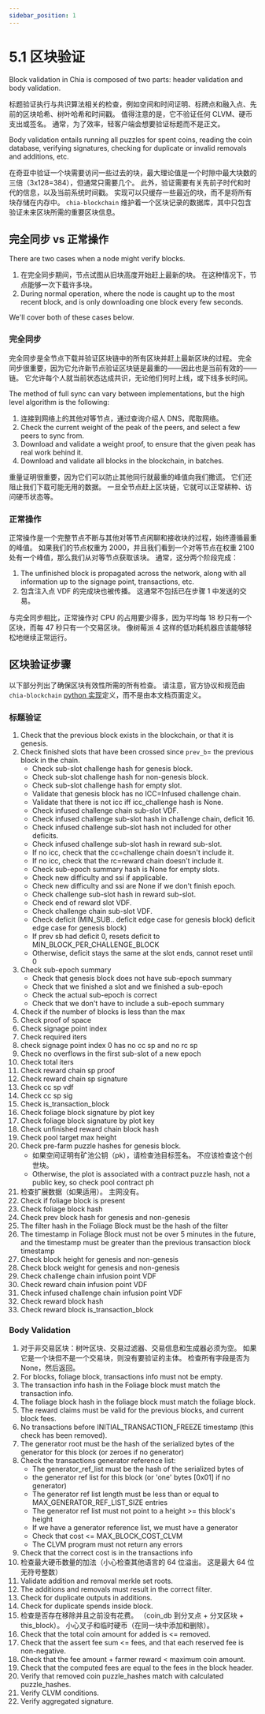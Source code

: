 ```yaml
---
sidebar_position: 1
---
```


# 5.1 区块验证

Block validation in Chia is composed of two parts: header validation and body validation.

标题验证执行与共识算法相关的检查，例如空间和时间证明、标牌点和融入点、先前的区块哈希、树叶哈希和时间戳。 值得注意的是，它不验证任何 CLVM、硬币支出或签名。 通常，为了效率，轻客户端会想要验证标题而不是正文。

Body validation entails running all puzzles for spent coins, reading the coin database, verifying signatures, checking for duplicate or invalid removals and additions, etc.

在奇亚中验证一个块需要访问一些过去的块，最大理论值是一个时隙中最大块数的三倍（3x128=384），但通常只需要几个。 此外，验证需要有关先前子时代和时代的信息，以及当前系统时间戳。 实现可以只缓存一些最近的块，而不是将所有块存储在内存中。 `chia-blockchain` 维护着一个区块记录的数据库，其中只包含验证未来区块所需的重要区块信息。

## 完全同步 vs 正常操作

There are two cases when a node might verify blocks.

1. 在完全同步期间，节点试图从旧块高度开始赶上最新的块。 在这种情况下，节点能够一次下载许多块。
2. During normal operation, where the node is caught up to the most recent block, and is only downloading one block every few seconds.

We'll cover both of these cases below.

### 完全同步

完全同步是全节点下载并验证区块链中的所有区块并赶上最新区块的过程。 完全同步很重要，因为它允许新节点验证区块链是最重的——因此也是当前有效的——链。 它允许每个人就当前状态达成共识，无论他们何时上线，或下线多长时间。

The method of full sync can vary between implementations, but the high level algorithm is the following:

1. 连接到网络上的其他对等节点，通过查询介绍人 DNS，爬取网络。
2. Check the current weight of the peak of the peers, and select a few peers to sync from.
3. Download and validate a weight proof, to ensure that the given peak has real work behind it.
4. Download and validate all blocks in the blockchain, in batches.

重量证明很重要，因为它们可以防止其他同行就最重的峰值向我们撒谎。 它们还阻止我们下载可能无用的数据。 一旦全节点赶上区块链，它就可以正常耕种、访问硬币状态等。

### 正常操作

正常操作是一个完整节点不断与其他对等节点闲聊和接收块的过程，始终遵循最重的峰值。 如果我们的节点权重为 2000，并且我们看到一个对等节点在权重 2100 处有一个峰值，那么我们从对等节点获取该块。 通常，这分两个阶段完成：

1. The unfinished block is propagated across the network, along with all information up to the signage point, transactions, etc.
2. 包含注入点 VDF 的完成块也被传播。 这通常不包括已在步骤 1 中发送的交易。

与完全同步相比，正常操作对 CPU 的占用要少得多，因为平均每 18 秒只有一个区块，而每 47 秒只有一个交易区块。 像树莓派 4 这样的低功耗机器应该能够轻松地继续正常运行。

## 区块验证步骤

以下部分列出了确保区块有效性所需的所有检查。 请注意，官方协议和规范由 `chia-blockchain` [python 实现](https://github.com/Chia-Network/chia-blockchain/tree/main/chia/consensus)定义，而不是由本文档页面定义。

### 标题验证

1. Check that the previous block exists in the blockchain, or that it is genesis.
2. Check finished slots that have been crossed since `prev_b`= the previous block in the chain.
   - Check sub-slot challenge hash for genesis block.
   - Check sub-slot challenge hash for non-genesis block.
   - Check sub-slot challenge hash for empty slot.
   - Validate that genesis block has no ICC=Infused challenge chain.
   - Validate that there is not icc iff icc_challenge hash is None.
   - Check infused challenge chain sub-slot VDF.
   - Check infused challenge sub-slot hash in challenge chain, deficit 16.
   - Check infused challenge sub-slot hash not included for other deficits.
   - Check infused challenge sub-slot hash in reward sub-slot.
   - If no icc, check that the cc=challenge chain doesn't include it.
   - If no icc, check that the rc=reward chain doesn't include it.
   - Check sub-epoch summary hash is None for empty slots.
   - Check new difficulty and ssi if applicable.
   - Check new difficulty and ssi are None if we don't finish epoch.
   - Check challenge sub-slot hash in reward sub-slot.
   - Check end of reward slot VDF.
   - Check challenge chain sub-slot VDF.
   - Check deficit (MIN_SUB.. deficit edge case for genesis block) deficit edge case for genesis block)
   - If prev sb had deficit 0, resets deficit to MIN_BLOCK_PER_CHALLENGE_BLOCK
   - Otherwise, deficit stays the same at the slot ends, cannot reset until 0
3. Check sub-epoch summary
   - Check that genesis block does not have sub-epoch summary
   - Check that we finished a slot and we finished a sub-epoch
   - Check the actual sub-epoch is correct
   - Check that we don't have to include a sub-epoch summary
4. Check if the number of blocks is less than the max
5. Check proof of space
6. Check signage point index
7. Check required iters
8. check signage point index 0 has no cc sp and no rc sp
9. Check no overflows in the first sub-slot of a new epoch
10. Check total iters
11. Check reward chain sp proof
12. Check reward chain sp signature
13. Check cc sp vdf
14. Check cc sp sig
15. Check is_transaction_block
16. Check foliage block signature by plot key
17. Check foliage block signature by plot key
18. Check unfinished reward chain block hash
19. Check pool target max height
20. Check pre-farm puzzle hashes for genesis block.
    - 如果空间证明有矿池公钥（pk），请检查池目标签名。 不应该检查这个创世块。
    - Otherwise, the plot is associated with a contract puzzle hash, not a public key, so check pool contract ph
21. 检查扩展数据（如果适用）。 主网没有。
22. Check if foliage block is present
23. Check foliage block hash
24. Check prev block hash for genesis and non-genesis
25. The filter hash in the Foliage Block must be the hash of the filter
26. The timestamp in Foliage Block must not be over 5 minutes in the future, and the timestamp must be greater than the previous transaction block timestamp
27. Check block height for genesis and non-genesis
28. Check block weight for genesis and non-genesis
29. Check challenge chain infusion point VDF
30. Check reward chain infusion point VDF
31. Check infused challenge chain infusion point VDF
32. Check reward block hash
33. Check reward block is_transaction_block

### Body Validation

1. 对于非交易区块：树叶区块、交易过滤器、交易信息和生成器必须为空。 如果它是一个块但不是一个交易块，则没有要验证的主体。 检查所有字段是否为 None，然后返回。
2. For blocks, foliage block, transactions info must not be empty.
3. The transaction info hash in the Foliage block must match the transaction info.
4. The foliage block hash in the foliage block must match the foliage block.
5. The reward claims must be valid for the previous blocks, and current block fees.
6. No transactions before INITIAL_TRANSACTION_FREEZE timestamp (this check has been removed).
7. The generator root must be the hash of the serialized bytes of the generator for this block (or zeroes if no generator)
8. Check the transactions generator reference list:
   - The generator_ref_list must be the hash of the serialized bytes of
   - the generator ref list for this block (or 'one' bytes [0x01] if no generator)
   - The generator ref list length must be less than or equal to MAX_GENERATOR_REF_LIST_SIZE entries
   - The generator ref list must not point to a height >= this block's height
   - If we have a generator reference list, we must have a generator
   - Check that cost <= MAX_BLOCK_COST_CLVM
   - The CLVM program must not return any errors
9. Check that the correct cost is in the transactions info
10. 检查最大硬币数量的加法（小心检查其他语言的 64 位溢出。 这是最大 64 位无符号整数）
11. Validate addition and removal merkle set roots.
12. The additions and removals must result in the correct filter.
13. Check for duplicate outputs in additions.
14. Check for duplicate spends inside block.
15. 检查是否存在移除并且之前没有花费。 （coin_db 到分叉点 + 分叉区块 + this_block）。 小心叉子和临时硬币（在同一块中添加和删除）。
16. Check that the total coin amount for added is <= removed.
17. Check that the assert fee sum <= fees, and that each reserved fee is non-negative.
18. Check that the fee amount + farmer reward < maximum coin amount.
19. Check that the computed fees are equal to the fees in the block header.
20. Verify that removed coin puzzle_hashes match with calculated puzzle_hashes.
21. Verify CLVM conditions.
22. Verify aggregated signature.
